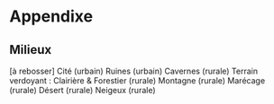 # Appendixe

## Milieux

[à rebosser]
Cité (urbain)
Ruines (urbain)
Cavernes (rurale)
Terrain verdoyant : Clairière & Forestier (rurale)
Montagne (rurale)
Marécage (rurale)
Désert (rurale)
Neigeux (rurale)
